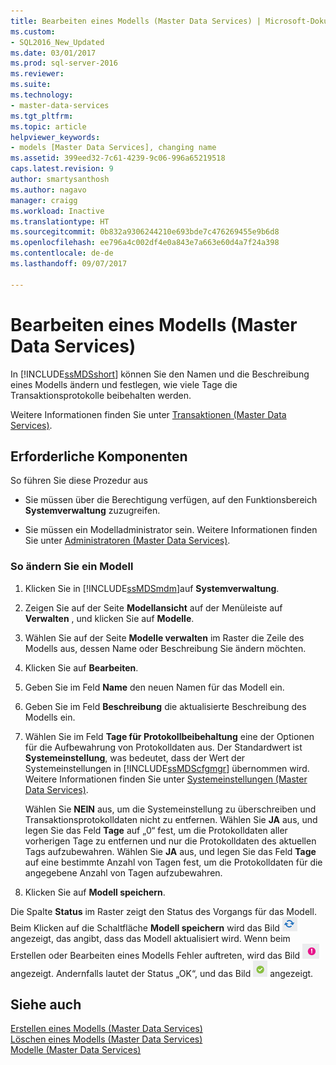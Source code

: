 ```yaml
---
title: Bearbeiten eines Modells (Master Data Services) | Microsoft-Dokumentation
ms.custom:
- SQL2016_New_Updated
ms.date: 03/01/2017
ms.prod: sql-server-2016
ms.reviewer: 
ms.suite: 
ms.technology:
- master-data-services
ms.tgt_pltfrm: 
ms.topic: article
helpviewer_keywords:
- models [Master Data Services], changing name
ms.assetid: 399eed32-7c61-4239-9c06-996a65219518
caps.latest.revision: 9
author: smartysanthosh
ms.author: nagavo
manager: craigg
ms.workload: Inactive
ms.translationtype: HT
ms.sourcegitcommit: 0b832a9306244210e693bde7c476269455e9b6d8
ms.openlocfilehash: ee796a4c002df4e0a843e7a663e60d4a7f24a398
ms.contentlocale: de-de
ms.lasthandoff: 09/07/2017

---
```

# <a name="edit-model-master-data-services"></a>Bearbeiten eines Modells (Master Data Services)
  In [!INCLUDE[ssMDSshort](../includes/ssmdsshort-md.md)] können Sie den Namen und die Beschreibung eines Modells ändern und festlegen, wie viele Tage die Transaktionsprotokolle beibehalten werden.  
  
 Weitere Informationen finden Sie unter [Transaktionen &#40;Master Data Services&#41;](../master-data-services/transactions-master-data-services.md).  
  
## <a name="prerequisites"></a>Erforderliche Komponenten  
 So führen Sie diese Prozedur aus  
  
-   Sie müssen über die Berechtigung verfügen, auf den Funktionsbereich **Systemverwaltung** zuzugreifen.  
  
-   Sie müssen ein Modelladministrator sein. Weitere Informationen finden Sie unter [Administratoren &#40;Master Data Services&#41;](../master-data-services/administrators-master-data-services.md).  
  
### <a name="to-change-a-model"></a>So ändern Sie ein Modell  
  
1.  Klicken Sie in [!INCLUDE[ssMDSmdm](../includes/ssmdsmdm-md.md)]auf **Systemverwaltung**.  
  
2.  Zeigen Sie auf der Seite **Modellansicht** auf der Menüleiste auf **Verwalten** , und klicken Sie auf **Modelle**.  
  
3.  Wählen Sie auf der Seite **Modelle verwalten** im Raster die Zeile des Modells aus, dessen Name oder Beschreibung Sie ändern möchten.  
  
4.  Klicken Sie auf **Bearbeiten**.  
  
5.  Geben Sie im Feld **Name** den neuen Namen für das Modell ein.  
  
6.  Geben Sie im Feld **Beschreibung** die aktualisierte Beschreibung des Modells ein.  
  
7.  Wählen Sie im Feld **Tage für Protokollbeibehaltung** eine der Optionen für die Aufbewahrung von Protokolldaten aus. Der Standardwert ist **Systemeinstellung**, was bedeutet, dass der Wert der Systemeinstellungen in [!INCLUDE[ssMDScfgmgr](../includes/ssmdscfgmgr-md.md)] übernommen wird. Weitere Informationen finden Sie unter [Systemeinstellungen &#40;Master Data Services&#41;](../master-data-services/system-settings-master-data-services.md).  
  
     Wählen Sie **NEIN** aus, um die Systemeinstellung zu überschreiben und Transaktionsprotokolldaten nicht zu entfernen. Wählen Sie **JA** aus, und legen Sie das Feld **Tage** auf „0“ fest, um die Protokolldaten aller vorherigen Tage zu entfernen und nur die Protokolldaten des aktuellen Tags aufzubewahren. Wählen Sie **JA** aus, und legen Sie das Feld **Tage** auf eine bestimmte Anzahl von Tagen fest, um die Protokolldaten für die angegebene Anzahl von Tagen aufzubewahren.  
  
8.  Klicken Sie auf **Modell speichern**.  
  
 Die Spalte **Status** im Raster zeigt den Status des Vorgangs für das Modell. Beim Klicken auf die Schaltfläche **Modell speichern** wird das Bild ![Aktualisieren](../master-data-services/media/mds-model-status-updating.png "Updating") angezeigt, das angibt, dass das Modell aktualisiert wird. Wenn beim Erstellen oder Bearbeiten eines Modells Fehler auftreten, wird das Bild ![Fehler](../master-data-services/media/mds-model-status-error.png "Error") angezeigt. Andernfalls lautet der Status „OK“, und das Bild ![OK](../master-data-services/media/mds-model-status-ok.png "OK") angezeigt.  
  
## <a name="see-also"></a>Siehe auch  
 [Erstellen eines Modells &#40;Master Data Services&#41;](../master-data-services/create-a-model-master-data-services.md)   
 [Löschen eines Modells &#40;Master Data Services&#41;](../master-data-services/delete-a-model-master-data-services.md)   
 [Modelle &#40;Master Data Services&#41;](../master-data-services/models-master-data-services.md)  
  
  


